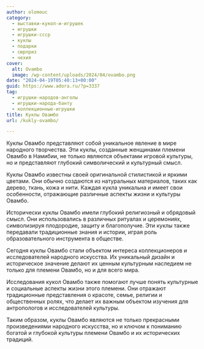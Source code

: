 ```yaml
---
author: olomouc
category:
  - выставки-кукол-и-игрушек
  - игрушки
  - игрушки-ссср
  - куклы
  - подарки
  - сюрприз
  - чехия
cover:
  alt: Ovambo
  image: /wp-content/uploads/2024/04/ovambo.png
date: "2024-04-19T05:40:13+00:00"
guid: https://www.adora.ru/?p=3337
tag:
  - игрушки-народов-анголы
  - игрущки-народа-банту
  - коллекционные-игрушки
title: Куклы Овамбо
url: /kukly-ovambo/

---
```

Куклы Овамбо представляют собой уникальное явление в мире народного творчества. Эти куклы, созданные женщинами племени Овамбо в Намибии, не только являются объектами игровой культуры, но и представляют глубокий символический и культурный смысл.

Куклы Овамбо известны своей оригинальной стилистикой и яркими цветами. Они обычно создаются из натуральных материалов, таких как дерево, ткань, кожа и нити. Каждая кукла уникальна и имеет свои особенности, отражающие различные аспекты жизни и культуры Овамбо.

Исторически куклы Овамбо имели глубокий религиозный и обрядовый смысл. Они использовались в различных ритуалах и церемониях, символизируя плодородие, защиту и благополучие. Эти куклы также передавали традиционные знания и истории, играя роль образовательного инструмента в обществе.

Сегодня куклы Овамбо стали объектом интереса коллекционеров и исследователей народного искусства. Их уникальный дизайн и историческое значение делают их ценным культурным наследием не только для племени Овамбо, но и для всего мира.

Исследования кукол Овамбо также помогают лучше понять культурные и социальные аспекты жизни этого племени. Они отражают традиционные представления о красоте, семье, религии и общественных ролях, что делает их важным объектом изучения для антропологов и исследователей культуры.

Таким образом, куклы Овамбо являются не только прекрасными произведениями народного искусства, но и ключом к пониманию богатой и глубокой культуры племени Овамбо и их исторических традиций.

